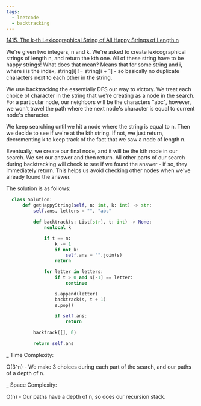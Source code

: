 ```yaml
---
tags:
  - leetcode
  - backtracking
---
```


<a href="https://leetcode.com/problems/the-k-th-lexicographical-string-of-all-happy-strings-of-length-n/">
1415. The k-th Lexicographical String of All Happy Strings of Length n</a>

We're given two integers, n and k. We're asked to create lexicographical strings
of length n, and return the kth one. All of these string have to be happy
strings! What does that mean? Means that for some string and i, where i is the
index, string[i] != string[i + 1] - so basically no duplicate characters next to
each other in the string.

We use backtracking the essentially DFS our way to victory. We treat each choice
of character in the string that we're creating as a node in the search. For a
particular node, our neighbors will be the characters "abc", however, we won't
travel the path where the next node's character is equal to current node's
character.

We keep searching until we hit a node where the string is equal to n. Then we
decide to see if we're at the kth string. If not, we just return, decrementing k
to keep track of the fact that we saw a node of length n.

Eventually, we create our final node, and it will be the kth node in our search.
We set our answer and then return. All other parts of our search during
backtracking will check to see if we found the answer - if so, they immediately
return. This helps us avoid checking other nodes when we've already found the
answer.

The solution is as follows:

```python
  class Solution:
      def getHappyString(self, n: int, k: int) -> str:
          self.ans, letters = "", "abc"

          def backtrack(s: List[str], t: int) -> None:
              nonlocal k

              if t == n:
                  k -= 1
                  if not k:
                      self.ans = "".join(s)
                  return

              for letter in letters:
                  if t > 0 and s[-1] == letter:
                      continue

                  s.append(letter)
                  backtrack(s, t + 1)
                  s.pop()

                  if self.ans:
                      return

          backtrack([], 0)

          return self.ans
```

\_ Time Complexity:

O(3^n) - We make 3 choices during each part of the search, and our paths of a
depth of n.

\_ Space Complexity:

O(n) - Our paths have a depth of n, so does our recursion stack.

